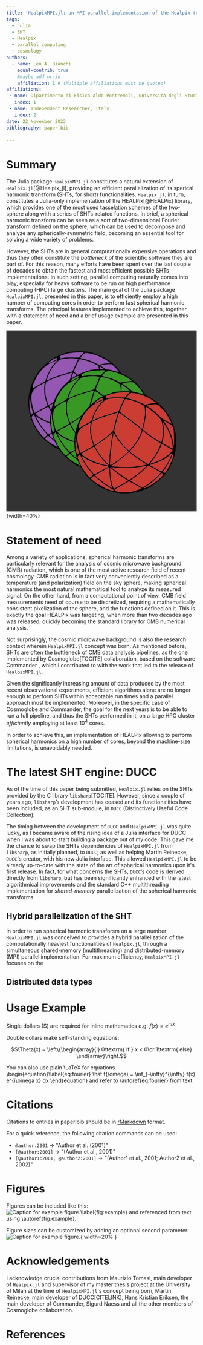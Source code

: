 ```yaml
---
title: 'HealpixMPI.jl: an MPI-parallel implementation of the Healpix tessellation scheme in Julia'
tags:
  - Julia
  - SHT
  - Healpix
  - parallel computing
  - cosmology
authors:
  - name: Leo A. Bianchi
    equal-contrib: true
    #maybe add orcid
    affiliation: 1 # (Multiple affiliations must be quoted)
affiliations:
 - name: Dipartimento di Fisica Aldo Pontremoli, Università degli Studi di Milano, Milan, Italy
   index: 1
 - name: Independent Researcher, Italy
   index: 2
date: 22 November 2023
bibliography: paper.bib

---
```


# Summary

The Julia package `HealpixMPI.jl` constitutes a natural extension of `Healpix.jl`[@Healpix_jl], providing an efficient parallelization of its sperical harmonic transform (SHTs, for short) functionalities.
`Healpix.jl`, in turn, constitutes a Julia-only implementation of the HEALPix[@HEALPix] library, which provides one of the most used tasselation schemes of the two-sphere along with a series of SHTs-related functions.
In brief, a spherical harmonic transform can be seen as a sort of two-dimensional Fourier transform defined on the sphere, which can be used to decompose and analyze any spherically-symmetric field, becoming an essential tool for solving a wide variety of problems.

However, the SHTs are in general computationally expensive operations and thus they often constitute the *bottleneck* of the scientific software they are part of.
For this reason, many efforts have been spent over the last couple of decades to obtain the fastest and most efficient possible SHTs implementations.
In such setting, parallel computing naturally comes into play, especially for heavy software to be run on high performance computing (HPC) large clusters.
The main goal of the Julia package `HealpixMPI.jl`, presented in this paper, is to efficiently employ a high number of computing cores in order to perform fast spherical harmonic transforms.
The principal features implemented to achieve this, together with a statement of need and a brief usage example are presented in this paper.

![Healpix Logo \label{fig:logo}](docs/src/assets/logo.png){width=40%}

# Statement of need

Among a variety of applications, spherical harmonic transforms are particularly relevant for the analysis of cosmic microwave background (CMB) radiation, which is one of the most active research field of recent cosmology.
CMB radiation is in fact very conveniently described as a temperature (and polarization) field on the sky sphere, making spherical harmonics the most natural mathematical tool to analyze its measured signal.
On the other hand, from a computational point of view, CMB field measurements need of course to be discretized, requiring a mathematically consistent pixelization of the sphere, and the functions defined on it.
This is exactly the goal HEALPix was targeting, when more than two decades ago was released, quickly becoming the standard library for CMB numerical analysis.

Not surprisingly, the cosmic microwave background is also the research context wherein `HealpixMPI.jl` concept was born.
As mentioned before, SHTs are often the bottleneck of CMB data analysis pipelines, as the one implemented by Cosmoglobe[TOCITE] collaboration, based on the software Commander , which I contributed to with the work that led to the release of `HealpixMPI.jl`.

Given the significantly increasing amount of data produced by the most recent observational experiments, efficient algorithms alone are no longer enough to perform SHTs within acceptable run times and a parallel approach must be implemented.
Moreover, in the specific case of Cosmoglobe and Commander, the goal for the next years is to be able to run a full pipeline, and thus the SHTs performed in it, on a large HPC cluster *efficiently* employing at least $10^4$ cores.

In order to achieve this, an implementation of HEALPix allowing to perform spherical harmonics on a high number of cores, beyond the machine-size limitations, is unavoidably needed.

# The latest SHT engine: DUCC

As of the time of this paper being submitted, `Healpix.jl` relies on the SHTs provided by the C library `libsharp`[TOCITE]. However, since a couple of years ago, `libsharp`’s development has ceased and its functionalities have been included, as an SHT sub-module, in `DUCC` (Distinctively Useful Code Collection).

The timing between the development of `DUCC` and `HealpixMPI.jl` was quite lucky, as I became aware of the rising idea of a Julia interface for DUCC when I was about to start building a package out of my code.
This gave me the chance to swap the SHTs dependencies of `HealpixMPI.jl` from `libsharp`,
as initially planned, to `DUCC`; as well as helping Martin Reinecke, `DUCC`'s creator, with his new Julia interface.
This allowed `HealpixMPI.jl` to be already up-to-date with the state of the art of spherical harmonics upon it's first release.
In fact, for what concerns the SHTs, `DUCC`’s code is derived directly from `libsharp`, but has been significantly enhanced with the latest algorithmical improvements and the standard C++ multithreading implementation for *shared-memory* parallelization of the spherical harmonic transforms.

## Hybrid parallelization of the SHT

In order to run spherical harmonic transforsm on a large number `HealpixMPI.jl` was conceived to provides a hybrid parallelization of the computationally heaviest functionalities of `Healpix.jl`, through a simultaneous shared-memory (multithreading) and distributed-memory (MPI) parallel implementation.
For maximum efficiency, `HealpixMPI.jl` focuses on the

## Distributed data types


# Usage Example

Single dollars ($) are required for inline mathematics e.g. $f(x) = e^{\pi/x}$

Double dollars make self-standing equations:

$$\Theta(x) = \left\{\begin{array}{l}
0\textrm{ if } x < 0\cr
1\textrm{ else}
\end{array}\right.$$

You can also use plain \LaTeX for equations
\begin{equation}\label{eq:fourier}
\hat f(\omega) = \int_{-\infty}^{\infty} f(x) e^{i\omega x} dx
\end{equation}
and refer to \autoref{eq:fourier} from text.

# Citations

Citations to entries in paper.bib should be in
[rMarkdown](http://rmarkdown.rstudio.com/authoring_bibliographies_and_citations.html)
format.

For a quick reference, the following citation commands can be used:
- `@author:2001`  ->  "Author et al. (2001)"
- `[@author:2001]` -> "(Author et al., 2001)"
- `[@author1:2001; @author2:2001]` -> "(Author1 et al., 2001; Author2 et al., 2002)"

# Figures

Figures can be included like this:
![Caption for example figure.\label{fig:example}](figure.png)
and referenced from text using \autoref{fig:example}.

Figure sizes can be customized by adding an optional second parameter:
![Caption for example figure.](figure.png){ width=20% }

# Acknowledgements

I acknowledge crucial contributions from Maurizio Tomasi, main developer of `Healpix.jl` and supervisor of
my master thesis project at the University of Milan at the time of `HealpixMPI.jl`'s concept being born,
Martin Reinecke, main developer of DUCC[CITELINK], Hans Kristian Eriksen, the main developer of Commander,
Sigurd Naess and all the other members of Cosmoglobe collaboration.

# References
